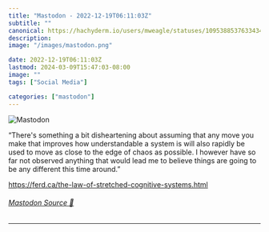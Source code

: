 ```yaml
---
title: "Mastodon - 2022-12-19T06:11:03Z"
subtitle: ""
canonical: https://hachyderm.io/users/mweagle/statuses/109538853763343483
description:
image: "/images/mastodon.png"

date: 2022-12-19T06:11:03Z
lastmod: 2024-03-09T15:47:03-08:00
image: ""
tags: ["Social Media"]

categories: ["mastodon"]
---
```

![Mastodon](/images/mastodon.png)

<p>“There&#39;s something a bit disheartening about assuming that any move you make that improves how understandable a system is will also rapidly be used to move as close to the edge of chaos as possible. I however have so far not observed anything that would lead me to believe things are going to be any different this time around.”</p><p><a href="https://ferd.ca/the-law-of-stretched-cognitive-systems.html" target="_blank" rel="nofollow noopener noreferrer" translate="no"><span class="invisible">https://</span><span class="ellipsis">ferd.ca/the-law-of-stretched-c</span><span class="invisible">ognitive-systems.html</span></a></p>


###### [Mastodon Source 🐘](https://hachyderm.io/@mweagle/109538853763343483)

___
